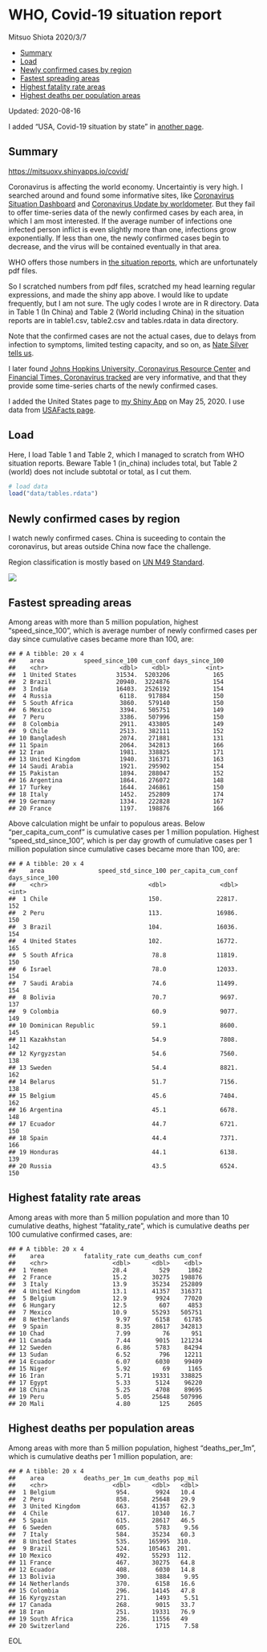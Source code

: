 WHO, Covid-19 situation report
================
Mitsuo Shiota
2020/3/7

  - [Summary](#summary)
  - [Load](#load)
  - [Newly confirmed cases by region](#newly-confirmed-cases-by-region)
  - [Fastest spreading areas](#fastest-spreading-areas)
  - [Highest fatality rate areas](#highest-fatality-rate-areas)
  - [Highest deaths per population
    areas](#highest-deaths-per-population-areas)

Updated: 2020-08-16

I added “USA, Covid-19 situation by state” in [another page](USA.md).

## Summary

<https://mitsuoxv.shinyapps.io/covid/>

Coronavirus is affecting the world economy. Uncertaintiy is very high. I
searched around and found some informative sites, like [Coronavirus
Situation
Dashboard](https://who.maps.arcgis.com/apps/opsdashboard/index.html#/c88e37cfc43b4ed3baf977d77e4a0667)
and [Coronavirus Update by
worldometer](https://www.worldometers.info/coronavirus/). But they fail
to offer time-series data of the newly confirmed cases by each area, in
which I am most interested. If the average number of infections one
infected person inflict is even slightly more than one, infections grow
exponentially. If less than one, the newly confirmed cases begin to
decrease, and the virus will be contained eventually in that area.

WHO offers those numbers in [the situation
reports](https://www.who.int/emergencies/diseases/novel-coronavirus-2019/situation-reports/),
which are unfortunately pdf files.

So I scratched numbers from pdf files, scratched my head learning
regular expressions, and made the shiny app above. I would like to
update frequently, but I am not sure. The ugly codes I wrote are in R
directory. Data in Table 1 (In China) and Table 2 (World including
China) in the situation reports are in table1.csv, table2.csv and
tables.rdata in data directory.

Note that the confirmed cases are not the actual cases, due to delays
from infection to symptoms, limited testing capacity, and so on, as
[Nate Silver tells
us](https://fivethirtyeight.com/features/coronavirus-case-counts-are-meaningless/).

I later found [Johns Hopkins University, Coronavirus Resource
Center](https://coronavirus.jhu.edu/) and [Financial Times, Coronavirus
tracked](https://www.ft.com/content/a26fbf7e-48f8-11ea-aeb3-955839e06441)
are very informative, and that they provide some time-series charts of
the newly confirmed cases.

I added the United States page to [my Shiny
App](https://mitsuoxv.shinyapps.io/covid/) on May 25, 2020. I use data
from [USAFacts
page](https://usafacts.org/visualizations/coronavirus-covid-19-spread-map/).

## Load

Here, I load Table 1 and Table 2, which I managed to scratch from WHO
situation reports. Beware Table 1 (in\_china) includes total, but Table
2 (world) does not include subtotal or total, as I cut them.

``` r
# load data
load("data/tables.rdata")
```

## Newly confirmed cases by region

I watch newly confirmed cases. China is suceeding to contain the
coronavirus, but areas outside China now face the challenge.

Region classification is mostly based on [UN M49
Standard](https://unstats.un.org/unsd/methodology/m49/).

![](README_files/figure-gfm/chart-1.png)<!-- -->

## Fastest spreading areas

Among areas with more than 5 million population, highest
“speed\_since\_100”, which is average number of newly confirmed cases
per day since cumulative cases became more than 100, are:

    ## # A tibble: 20 x 4
    ##    area           speed_since_100 cum_conf days_since_100
    ##    <chr>                    <dbl>    <dbl>          <int>
    ##  1 United States           31534.  5203206            165
    ##  2 Brazil                  20940.  3224876            154
    ##  3 India                   16403.  2526192            154
    ##  4 Russia                   6118.   917884            150
    ##  5 South Africa             3860.   579140            150
    ##  6 Mexico                   3394.   505751            149
    ##  7 Peru                     3386.   507996            150
    ##  8 Colombia                 2911.   433805            149
    ##  9 Chile                    2513.   382111            152
    ## 10 Bangladesh               2074.   271881            131
    ## 11 Spain                    2064.   342813            166
    ## 12 Iran                     1981.   338825            171
    ## 13 United Kingdom           1940.   316371            163
    ## 14 Saudi Arabia             1921.   295902            154
    ## 15 Pakistan                 1894.   288047            152
    ## 16 Argentina                1864.   276072            148
    ## 17 Turkey                   1644.   246861            150
    ## 18 Italy                    1452.   252809            174
    ## 19 Germany                  1334.   222828            167
    ## 20 France                   1197.   198876            166

Above calculation might be unfair to populous areas. Below
“per\_capita\_cum\_conf” is cumulative cases per 1 million population.
Highest “speed\_std\_since\_100”, which is per day growth of cumulative
cases per 1 million population since cumulative cases became more than
100, are:

    ## # A tibble: 20 x 4
    ##    area               speed_std_since_100 per_capita_cum_conf days_since_100
    ##    <chr>                            <dbl>               <dbl>          <int>
    ##  1 Chile                            150.               22817.            152
    ##  2 Peru                             113.               16986.            150
    ##  3 Brazil                           104.               16036.            154
    ##  4 United States                    102.               16772.            165
    ##  5 South Africa                      78.8              11819.            150
    ##  6 Israel                            78.0              12033.            154
    ##  7 Saudi Arabia                      74.6              11499.            154
    ##  8 Bolivia                           70.7               9697.            137
    ##  9 Colombia                          60.9               9077.            149
    ## 10 Dominican Republic                59.1               8600.            145
    ## 11 Kazakhstan                        54.9               7808.            142
    ## 12 Kyrgyzstan                        54.6               7560.            138
    ## 13 Sweden                            54.4               8821.            162
    ## 14 Belarus                           51.7               7156.            138
    ## 15 Belgium                           45.6               7404.            162
    ## 16 Argentina                         45.1               6678.            148
    ## 17 Ecuador                           44.7               6721.            150
    ## 18 Spain                             44.4               7371.            166
    ## 19 Honduras                          44.1               6138.            139
    ## 20 Russia                            43.5               6524.            150

## Highest fatality rate areas

Among areas with more than 5 million population and more than 10
cumulative deaths, highest “fatality\_rate”, which is cumulative deaths
per 100 cumulative confirmed cases, are:

    ## # A tibble: 20 x 4
    ##    area           fatality_rate cum_deaths cum_conf
    ##    <chr>                  <dbl>      <dbl>    <dbl>
    ##  1 Yemen                  28.4         529     1862
    ##  2 France                 15.2       30275   198876
    ##  3 Italy                  13.9       35234   252809
    ##  4 United Kingdom         13.1       41357   316371
    ##  5 Belgium                12.9        9924    77020
    ##  6 Hungary                12.5         607     4853
    ##  7 Mexico                 10.9       55293   505751
    ##  8 Netherlands             9.97       6158    61785
    ##  9 Spain                   8.35      28617   342813
    ## 10 Chad                    7.99         76      951
    ## 11 Canada                  7.44       9015   121234
    ## 12 Sweden                  6.86       5783    84294
    ## 13 Sudan                   6.52        796    12211
    ## 14 Ecuador                 6.07       6030    99409
    ## 15 Niger                   5.92         69     1165
    ## 16 Iran                    5.71      19331   338825
    ## 17 Egypt                   5.33       5124    96220
    ## 18 China                   5.25       4708    89695
    ## 19 Peru                    5.05      25648   507996
    ## 20 Mali                    4.80        125     2605

## Highest deaths per population areas

Among areas with more than 5 million population, highest
“deaths\_per\_1m”, which is cumulative deaths per 1 million
population, are:

    ## # A tibble: 20 x 4
    ##    area           deaths_per_1m cum_deaths pop_mil
    ##    <chr>                  <dbl>      <dbl>   <dbl>
    ##  1 Belgium                 954.       9924   10.4 
    ##  2 Peru                    858.      25648   29.9 
    ##  3 United Kingdom          663.      41357   62.3 
    ##  4 Chile                   617.      10340   16.7 
    ##  5 Spain                   615.      28617   46.5 
    ##  6 Sweden                  605.       5783    9.56
    ##  7 Italy                   584.      35234   60.3 
    ##  8 United States           535.     165995  310.  
    ##  9 Brazil                  524.     105463  201.  
    ## 10 Mexico                  492.      55293  112.  
    ## 11 France                  467.      30275   64.8 
    ## 12 Ecuador                 408.       6030   14.8 
    ## 13 Bolivia                 390.       3884    9.95
    ## 14 Netherlands             370.       6158   16.6 
    ## 15 Colombia                296.      14145   47.8 
    ## 16 Kyrgyzstan              271.       1493    5.51
    ## 17 Canada                  268.       9015   33.7 
    ## 18 Iran                    251.      19331   76.9 
    ## 19 South Africa            236.      11556   49   
    ## 20 Switzerland             226.       1715    7.58

EOL
